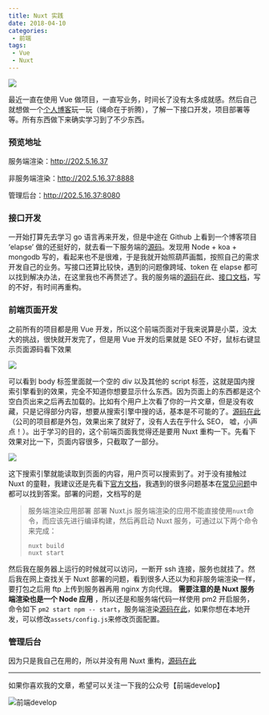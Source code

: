 ```yaml
---
title: Nuxt 实践
date: 2018-04-10
categories:
 - 前端
tags:
 - Vue
 - Nuxt
---
```


![](http://smarterware.org/wp-content/uploads/2016/09/blogging.jpg)

最近一直在使用 Vue 做项目，一直写业务，时间长了没有太多成就感。然后自己就想做一个[个人博客](http://202.5.16.37)玩一玩（绳命在于折腾），了解一下接口开发，项目部署等等。所有东西做下来确实学习到了不少东西。


### 预览地址

服务端渲染：http://202.5.16.37

非服务端渲染：http://202.5.16.37:8888

管理后台：http://202.5.16.37:8080

### 接口开发

一开始打算先去学习 go 语言再来开发，但是中途在 Github 上看到一个博客项目 ‘elapse’ 做的还挺好的，就去看一下服务端的[源码](https://github.com/mvpzx/elapse)。发现用 Node +  koa + mongodb 写的，看起来也不是很难，于是我就开始照葫芦画瓢，按照自己的需求开发自己的业务。写接口还算比较快，遇到的问题像跨域、token 在 elapse 都可以找到解决办法，在这里我也不再赘述了。我的服务端的[源码](https://github.com/AD-feiben/blog-server)在此、[接口文档](https://github.com/AD-feiben/blog-server/tree/master/doc)，写的不好，有时间再重构。

### 前端页面开发

之前所有的项目都是用 Vue 开发，所以这个前端页面对于我来说算是小菜，没太大的挑战，很快就开发完了，但是用 Vue 开发的后果就是 SEO 不好，鼠标右键显示页面源码看下效果

![](/imgs/前端/0.png)

可以看到 body 标签里面就一个空的 div 以及其他的 script 标签，这就是国内搜索引擎看到的效果，完全不知道你想要显示什么东西。因为页面上的东西都是这个空白页出来之后再去加载的。比如有个用户上次看了你的一片文章，但是没有收藏，只是记得部分内容，想要从搜索引擎中搜的话，基本是不可能的了。[源码在此](https://github.com/AD-feiben/feiben-blog)（公司的项目都是外包，效果出来了就好了，没有人去在乎什么 SEO， 嘘，小声点！）。出于学习的目的，这个前端页面我觉得还是要用 Nuxt 重构一下。先看下效果对比一下，页面内容很多，只截取了一部分。

![](/imgs/前端/1.png)

这下搜索引擎就能读取到页面的内容，用户页可以搜索到了。对于没有接触过 Nuxt 的童鞋，我建议还是先看下[官方文档](https://zh.nuxtjs.org/)，我遇到的很多问题基本在[常见问题](https://zh.nuxtjs.org/faq)中都可以找到答案。部署的问题，文档写的是

> 服务端渲染应用部署
部署 Nuxt.js 服务端渲染的应用不能直接使用`nuxt`命令，而应该先进行编译构建，然后再启动 Nuxt 服务，可通过以下两个命令来完成：
>
> ```
> nuxt build
> nuxt start
> ```

然后我在服务器上运行的时候就可以访问，一断开 ssh 连接，服务也就挂了。然后我在网上查找关于 Nuxt 部署的问题，看到很多人还以为和非服务端渲染一样，要打包之后用 ftp 上传到服务器再用 nginx 方向代理。 **需要注意的是 Nuxt 服务端渲染也是一个 Node 应用** ，所以还是和服务端代码一样使用 pm2 开启服务，命令如下 `pm2 start npm -- start`，服务端渲染[源码在此](https://github.com/AD-feiben/blog-ssr)，如果你想在本地开发，可以修改`assets/config.js`来修改页面配置。

### 管理后台

因为只是我自己在用的，所以并没有用 Nuxt 重构，[源码在此](https://github.com/AD-feiben/blog-admin)

---

如果你喜欢我的文章，希望可以关注一下我的公众号【前端develop】

![前端develop](/imgs/qrcode.png)